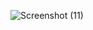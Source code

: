 ![Screenshot (11)](https://user-images.githubusercontent.com/98566671/155921340-03800a08-5297-4c4a-a4d4-898ac792cf5b.png)
